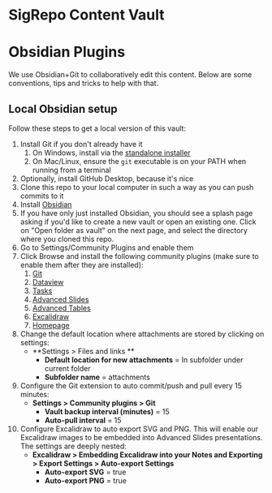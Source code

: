 # SigRepo Content Vault

# Obsidian Plugins

We use Obsidian+Git to collaboratively edit this content. Below are some conventions, tips and tricks to help with that.

## Local Obsidian setup
Follow these steps to get a local version of this vault:

1. Install Git if you don't already have it
	1. On Windows, install via the [standalone installer](https://git-scm.com/download/win)
	2. On Mac/Linux, ensure the `git` executable is on your PATH when running from a terminal
2. Optionally, install GitHub Desktop, because it's nice
2. Clone this repo to your local computer in such a way as you can push commits to it
3. Install [Obsidian](https://obsidian.md/)
4. If you have only just installed Obsidian, you should see a splash page asking if you'd like to create a new vault or open an existing one. Click on "Open folder as vault" on the next page, and select the directory where you cloned this repo.
5. Go to Settings/Community Plugins and enable them
6. Click Browse and install the following community plugins (make sure to enable them after they are installed):
	1. [Git](obsidian://show-plugin?id=obsidian-git)
	2. [Dataview](obsidian://show-plugin?id=dataview)
	3. [Tasks](obsidian://show-plugin?id=obsidian-tasks-plugin)
	4. [Advanced Slides](obsidian://show-plugin?id=obsidian-advanced-slides)
	5. [Advanced Tables](obsidian://show-plugin?id=table-editor-obsidian)
	6. [Excalidraw](obsidian://show-plugin?id=obsidian-excalidraw-plugin)
	7. [Homepage](obsidian://show-plugin?id=homepage)
7. Change the default location where attachments are stored by clicking on settings: 
   - **Settings > Files and links **
	   - **Default location for new attachments** = In subfolder under current folder
	   - **Subfolder name** = attachments
1. Configure the Git extension to auto commit/push and pull every 15 minutes:
   - **Settings > Community plugins > Git**
	   - **Vault backup interval (minutes)** = 15
	   - **Auto-pull interval** = 15
2. Configure Excalidraw to auto export SVG and PNG. This will enable our Excalidraw images to be embedded into Advanced Slides presentations. The settings are deeply nested: 
   - **Excalidraw > Embedding Excalidraw into your Notes and Exporting > Export Settings > Auto-export Settings**
	   - **Auto-export SVG** = true
	   - **Auto-export PNG** = true

